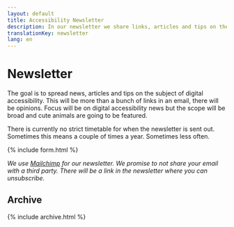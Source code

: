 ```yaml
---
layout: default
title: Accessibility Newsletter
description: In our newsletter we share links, articles and tips on the subject of digital accessibility.
translationKey: newsletter
lang: en
---
```


# Newsletter

The goal is to spread news, articles and tips on the subject of digital accessibility. This will be more than a bunch of links in an email, there will be opinions. Focus will be on digital accessibility news but the scope will be broad and cute animals are going to be featured.

There is currently no strict timetable for when the newsletter is sent out. Sometimes this means a couple of times a year. Sometimes less often.

{% include form.html %}

_We use [Mailchimp](https://mailchimp.com) for our newsletter. We promise to not share your email with a third party. There will be a link in the newsletter where you can unsubscribe._

## Archive

{% include archive.html %}

